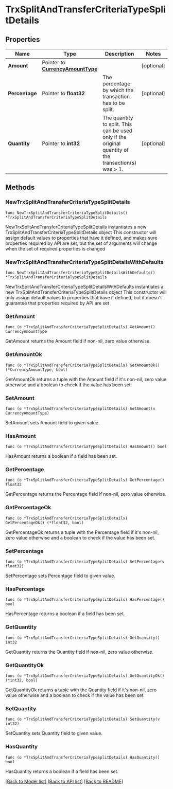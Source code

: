 # TrxSplitAndTransferCriteriaTypeSplitDetails

## Properties

Name | Type | Description | Notes
------------ | ------------- | ------------- | -------------
**Amount** | Pointer to [**CurrencyAmountType**](CurrencyAmountType.md) |  | [optional] 
**Percentage** | Pointer to **float32** | The percentage by which the transaction has to be split. | [optional] 
**Quantity** | Pointer to **int32** | The quantity to split. This can be used only if the original quantity of the transaction(s) was &gt; 1. | [optional] 

## Methods

### NewTrxSplitAndTransferCriteriaTypeSplitDetails

`func NewTrxSplitAndTransferCriteriaTypeSplitDetails() *TrxSplitAndTransferCriteriaTypeSplitDetails`

NewTrxSplitAndTransferCriteriaTypeSplitDetails instantiates a new TrxSplitAndTransferCriteriaTypeSplitDetails object
This constructor will assign default values to properties that have it defined,
and makes sure properties required by API are set, but the set of arguments
will change when the set of required properties is changed

### NewTrxSplitAndTransferCriteriaTypeSplitDetailsWithDefaults

`func NewTrxSplitAndTransferCriteriaTypeSplitDetailsWithDefaults() *TrxSplitAndTransferCriteriaTypeSplitDetails`

NewTrxSplitAndTransferCriteriaTypeSplitDetailsWithDefaults instantiates a new TrxSplitAndTransferCriteriaTypeSplitDetails object
This constructor will only assign default values to properties that have it defined,
but it doesn't guarantee that properties required by API are set

### GetAmount

`func (o *TrxSplitAndTransferCriteriaTypeSplitDetails) GetAmount() CurrencyAmountType`

GetAmount returns the Amount field if non-nil, zero value otherwise.

### GetAmountOk

`func (o *TrxSplitAndTransferCriteriaTypeSplitDetails) GetAmountOk() (*CurrencyAmountType, bool)`

GetAmountOk returns a tuple with the Amount field if it's non-nil, zero value otherwise
and a boolean to check if the value has been set.

### SetAmount

`func (o *TrxSplitAndTransferCriteriaTypeSplitDetails) SetAmount(v CurrencyAmountType)`

SetAmount sets Amount field to given value.

### HasAmount

`func (o *TrxSplitAndTransferCriteriaTypeSplitDetails) HasAmount() bool`

HasAmount returns a boolean if a field has been set.

### GetPercentage

`func (o *TrxSplitAndTransferCriteriaTypeSplitDetails) GetPercentage() float32`

GetPercentage returns the Percentage field if non-nil, zero value otherwise.

### GetPercentageOk

`func (o *TrxSplitAndTransferCriteriaTypeSplitDetails) GetPercentageOk() (*float32, bool)`

GetPercentageOk returns a tuple with the Percentage field if it's non-nil, zero value otherwise
and a boolean to check if the value has been set.

### SetPercentage

`func (o *TrxSplitAndTransferCriteriaTypeSplitDetails) SetPercentage(v float32)`

SetPercentage sets Percentage field to given value.

### HasPercentage

`func (o *TrxSplitAndTransferCriteriaTypeSplitDetails) HasPercentage() bool`

HasPercentage returns a boolean if a field has been set.

### GetQuantity

`func (o *TrxSplitAndTransferCriteriaTypeSplitDetails) GetQuantity() int32`

GetQuantity returns the Quantity field if non-nil, zero value otherwise.

### GetQuantityOk

`func (o *TrxSplitAndTransferCriteriaTypeSplitDetails) GetQuantityOk() (*int32, bool)`

GetQuantityOk returns a tuple with the Quantity field if it's non-nil, zero value otherwise
and a boolean to check if the value has been set.

### SetQuantity

`func (o *TrxSplitAndTransferCriteriaTypeSplitDetails) SetQuantity(v int32)`

SetQuantity sets Quantity field to given value.

### HasQuantity

`func (o *TrxSplitAndTransferCriteriaTypeSplitDetails) HasQuantity() bool`

HasQuantity returns a boolean if a field has been set.


[[Back to Model list]](../README.md#documentation-for-models) [[Back to API list]](../README.md#documentation-for-api-endpoints) [[Back to README]](../README.md)


